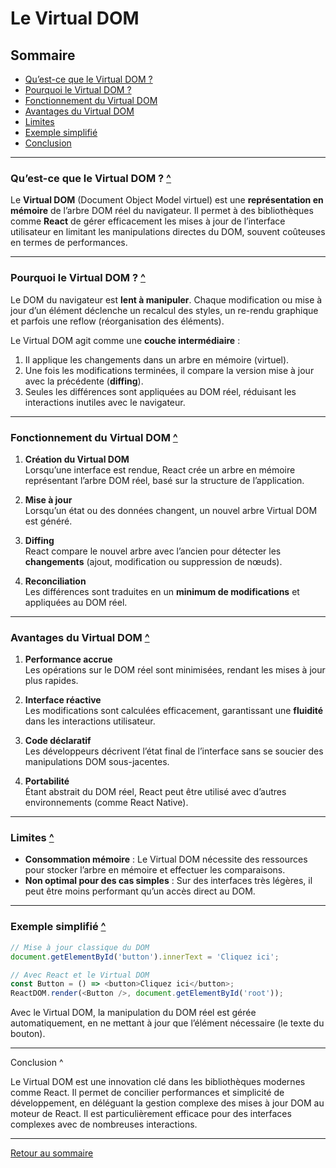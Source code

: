 # Le Virtual DOM

## Sommaire

- [Qu’est-ce que le Virtual DOM ?](#quest-ce-que-le-virtual-dom-)
- [Pourquoi le Virtual DOM ?](#pourquoi-le-virtual-dom-)
- [Fonctionnement du Virtual DOM](#fonctionnement-du-virtual-dom)
- [Avantages du Virtual DOM](#avantages-du-virtual-dom)
- [Limites](#limites)
- [Exemple simplifié](#exemple-simplifié)
- [Conclusion](#conclusion)

---

### Qu’est-ce que le Virtual DOM ? [^](#sommaire)

Le **Virtual DOM** (Document Object Model virtuel) est une **représentation en mémoire** de l’arbre DOM réel du navigateur. Il permet à des bibliothèques comme **React** de gérer efficacement les mises à jour de l’interface utilisateur en limitant les manipulations directes du DOM, souvent coûteuses en termes de performances.

---

### Pourquoi le Virtual DOM ? [^](#sommaire)

Le DOM du navigateur est **lent à manipuler**. Chaque modification ou mise à jour d’un élément déclenche un recalcul des styles, un re-rendu graphique et parfois une reflow (réorganisation des éléments).  

Le Virtual DOM agit comme une **couche intermédiaire** :  
1. Il applique les changements dans un arbre en mémoire (virtuel).  
2. Une fois les modifications terminées, il compare la version mise à jour avec la précédente (**diffing**).  
3. Seules les différences sont appliquées au DOM réel, réduisant les interactions inutiles avec le navigateur.  

---

### Fonctionnement du Virtual DOM [^](#sommaire)

1. **Création du Virtual DOM**  
   Lorsqu’une interface est rendue, React crée un arbre en mémoire représentant l’arbre DOM réel, basé sur la structure de l’application.

2. **Mise à jour**  
   Lorsqu’un état ou des données changent, un nouvel arbre Virtual DOM est généré.

3. **Diffing**  
   React compare le nouvel arbre avec l’ancien pour détecter les **changements** (ajout, modification ou suppression de nœuds).

4. **Reconciliation**  
   Les différences sont traduites en un **minimum de modifications** et appliquées au DOM réel.

---

### Avantages du Virtual DOM [^](#sommaire)

1. **Performance accrue**  
   Les opérations sur le DOM réel sont minimisées, rendant les mises à jour plus rapides.

2. **Interface réactive**  
   Les modifications sont calculées efficacement, garantissant une **fluidité** dans les interactions utilisateur.

3. **Code déclaratif**  
   Les développeurs décrivent l’état final de l’interface sans se soucier des manipulations DOM sous-jacentes.

4. **Portabilité**  
   Étant abstrait du DOM réel, React peut être utilisé avec d’autres environnements (comme React Native).

---

### Limites [^](#sommaire)

- **Consommation mémoire** : Le Virtual DOM nécessite des ressources pour stocker l’arbre en mémoire et effectuer les comparaisons.
- **Non optimal pour des cas simples** : Sur des interfaces très légères, il peut être moins performant qu’un accès direct au DOM.

---

### Exemple simplifié [^](#sommaire)

```javascript
// Mise à jour classique du DOM
document.getElementById('button').innerText = 'Cliquez ici';

// Avec React et le Virtual DOM
const Button = () => <button>Cliquez ici</button>;
ReactDOM.render(<Button />, document.getElementById('root'));
```

Avec le Virtual DOM, la manipulation du DOM réel est gérée automatiquement, en ne mettant à jour que l’élément nécessaire (le texte du bouton).


---

Conclusion ^

Le Virtual DOM est une innovation clé dans les bibliothèques modernes comme React. Il permet de concilier performances et simplicité de développement, en déléguant la gestion complexe des mises à jour DOM au moteur de React. Il est particulièrement efficace pour des interfaces complexes avec de nombreuses interactions.


---

[Retour au sommaire](#sommaire)